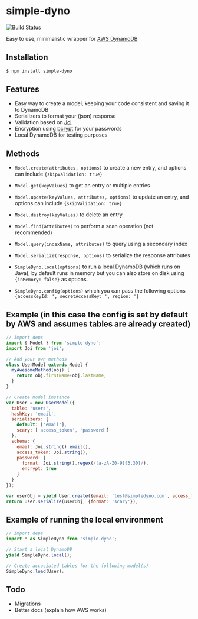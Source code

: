 # simple-dyno

[![Build Status](https://travis-ci.org/awkward/simple-dyno.svg?branch=master)](https://travis-ci.org/awkward/simple-dyno)

Easy to use, minimalistic wrapper for [AWS DynamoDB](https://aws.amazon.com/dynamodb/)

## Installation
```bash
$ npm install simple-dyno
```

## Features

* Easy way to create a model, keeping your code consistent and saving it to DynamoDB
* Serializers to format your (json) response
* Validation based on [Joi](https://github.com/hapijs/joi)
* Encryption using [bcrypt](https://github.com/ncb000gt/node.bcrypt.js) for your passwords
* Local DynamoDB for testing purposes

## Methods

* `Model.create(attributes, options)` to create a new entry, and options can include `{skipValidation: true}`
* `Model.get(keyValues)` to get an entry or multiple entries
* `Model.update(keyValues, attributes, options)` to update an entry, and options can include `{skipValidation: true}`
* `Model.destroy(keyValues)` to delete an entry
* `Model.find(attributes)` to perform a scan operation (not recommended)
* `Model.query(indexName, attributes)` to query using a secondary index
* `Model.serialize(response, options)` to serialize the response attributes

* `SimpleDyno.local(options)` to run a local DynamoDB (which runs on Java), by default runs in memory but you can also store on disk using `{inMemory: false}` as options.
* `SimpleDyno.config(options)` which you can pass the following options `{accessKeyId: ', secretAccessKey: ', region: '}`

## Example (in this case the config is set by default by AWS and assumes tables are already created)
```javascript
// Import deps
import { Model } from 'simple-dyno';
import Joi from 'joi';

// Add your own methods
class UserModel extends Model {
  myAwesomeMethod(obj) {
    return obj.firstName+obj.lastName;
  }
}

// Create model instance
var User = new UserModel({
  table: 'users',
  hashKey: 'email',
  serializers: {
    default: ['email'],
    scary: ['access_token', 'password']
  },
  schema: {
    email: Joi.string().email(),
    access_token: Joi.string(),
    password: {
      format: Joi.string().regex(/[a-zA-Z0-9]{3,30}/),
      encrypt: true
    }
  }
});

var userObj = yield User.create({email: 'test@simpledyno.com', access_token: 'aW12k3KDASsd012Ms1Mf29Mc7', password: '******'})
return User.serialize(userObj, {format: 'scary'});
```

## Example of running the local environment
```javascript
// Import deps
import * as SimpleDyno from 'simple-dyno';

// Start a local DynamoDB
yield SimpleDyno.local();

// Create accociated tables for the following model(s)
SimpleDyno.load(User);
```

## Todo

* Migrations
* Better docs (explain how AWS works)